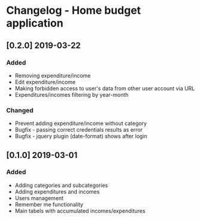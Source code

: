 # Changelog - Home budget application

## [0.2.0] 2019-03-22

### Added
- Removing expenditure/income
- Edit expenditure/income
- Making forbidden access to user's data from other user account via URL
- Expenditures/incomes filtering by year-month

### Changed
- Prevent adding expenditure/income without category
- Bugfix - passing correct credentials results as error
- Bugfix - jquery plugin (date-format) shows after login 

## [0.1.0] 2019-03-01

### Added
- Adding categories and subcategories
- Adding expenditures and incomes
- Users management
- Remember me functionality
- Main tabels with accumulated incomes/expenditures